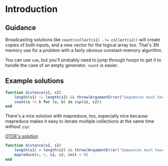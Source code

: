 # Introduction

## Guidance

Broadcasting solutions like `count(collect(s1) .!= collect(s2))` will create copies of both inputs, and a new vector for the logical array too. That's 3N memory use for a problem with a fairly obvious constant-memory algorithm.

You can use `sum`, but you'll probably need to jump through hoops to get it to handle the case of an empty generator. `count` is easier.

## Example solutions

```julia
function distance(s1, s2)
    length(s1) != length(s2) && throw(ArgumentError("Sequences must have the same length"))
    count(a != b for (a, b) in zip(s1, s2))
end
```

There's a nice solution with mapreduce, too, especially nice because mapreduce makes it easy to iterate multiple collections at the same time without `zip`:

[OTDE's solution](https://exercism.io/tracks/julia/exercises/hamming/solutions/eb84c62622fd41c0b92ddfae03ef9f01)

```julia
function distance(s1, s2)
    length(s1) ≠ length(s2) && throw(ArgumentError("Sequences must have the same length"))
    mapreduce(≠, +, s1, s2, init = 0)
end
```
